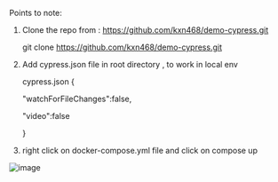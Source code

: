 Points to note:

1. Clone the repo from : https://github.com/kxn468/demo-cypress.git

   git clone https://github.com/kxn468/demo-cypress.git

2. Add cypress.json file in root directory , to work in local env

   cypress.json
   {

    "watchForFileChanges":false,
    
    "video":false

   }

3. right click on docker-compose.yml file and click on compose up

![image](https://user-images.githubusercontent.com/100859090/182044100-f32d0167-9a22-46d9-b938-5a157057288e.png)

